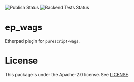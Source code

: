 ![Publish Status](https://github.com/ether/../../ep_wags/workflows/Node.js%20Package/badge.svg) ![Backend Tests Status](https://github.com/ether/../../ep_wags/workflows/Backend%20tests/badge.svg)

# ep_wags

Etherpad plugin for `purescript-wags`.

# License

This package is under the Apache-2.0 license. See [LICENSE](./LICENSE).
